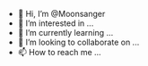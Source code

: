- 👋 Hi, I’m @Moonsanger
- 👀 I’m interested in ...
- 🌱 I’m currently learning ...
- 💞️ I’m looking to collaborate on ...
- 📫 How to reach me ...

<!---
Moonsanger/Moonsanger is a ✨ special ✨ repository because its `README.md` (this file) appears on your GitHub profile.
You can click the Preview link to take a look at your changes.
--->







